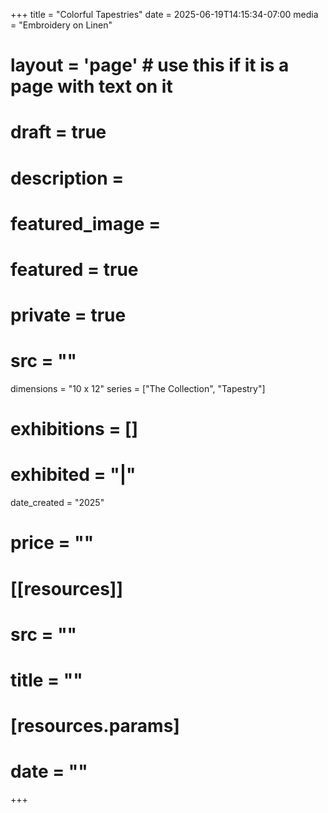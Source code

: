 +++
title = "Colorful Tapestries"
date = 2025-06-19T14:15:34-07:00
media = "Embroidery on Linen"
# layout = 'page' # use this if it is a page with text on it
# draft = true
# description = 
# featured_image = 
# featured = true
# private = true
# src = ""
dimensions = "10 x 12"
series = ["The Collection", "Tapestry"]
# exhibitions = []
# exhibited = "|"
date_created = "2025"
# price = ""
# [[resources]]
#   src = ""
#   title = ""
#   [resources.params]
#   date = ""
+++